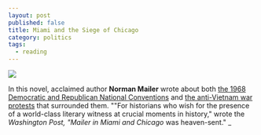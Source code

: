```yaml
---
layout: post
published: false
title: Miami and the Siege of Chicago
category: politics
tags: 
  - reading
---
```


![](http://upload.wikimedia.org/wikipedia/en/e/ee/MiamiAndTheSiegeOfChicago.jpg)<br>

In this novel, acclaimed author **Norman Mailer** wrote about both <a href="https://stellar.mit.edu/S/course/21W/fa13/21W.737/courseMaterial/topics/topic7/readings/Mailer_--_Miami_1968/Mailer_--_Miami_1968.pdf">the 1968 Democratic and Republican National Conventions</a> and <a href="https://stellar.mit.edu/S/course/21W/fa13/21W.737/courseMaterial/topics/topic7/readings/Mailer_--_Chicago_1968/Mailer_--_Chicago_1968.pdf">the anti-Vietnam war protests</a> that surrounded them. ""For historians who wish for the presence of a world-class literary witness at crucial moments in history," wrote the _Washington Post, "_Mailer in_ Miami and Chicago_ was heaven-sent." _